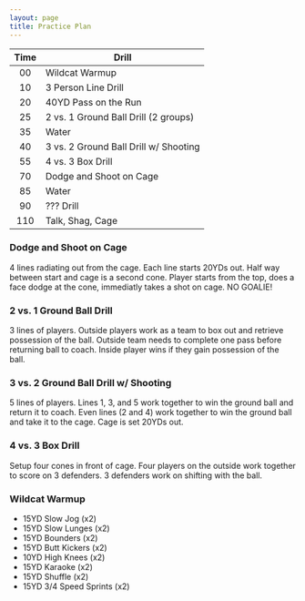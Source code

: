 ```yaml
---
layout: page
title: Practice Plan
---
```


| Time | Drill |
| :---: | --- |
| 00 | Wildcat Warmup |
| 10 | 3 Person Line Drill |
| 20 | 40YD Pass on the Run |
| 25 | 2 vs. 1 Ground Ball Drill (2 groups)|
| 35 | Water |
| 40 | 3 vs. 2 Ground Ball Drill w/ Shooting|
| 55 | 4 vs. 3 Box Drill |
| 70 | Dodge and Shoot on Cage |
| 85 | Water |
| 90 | ??? Drill |
| 110 | Talk, Shag, Cage |

### Dodge and Shoot on Cage

4 lines radiating out from the cage.  Each line starts 20YDs out. Half way between start and cage is a second cone.  Player starts from the top, does a face dodge at the cone, immediatly takes a shot on cage. NO GOALIE!

### 2 vs. 1 Ground Ball Drill

3 lines of players. Outside players work as a team to box out and retrieve possession of the ball. Outside team needs to complete one pass before returning ball to coach.  Inside player wins if they gain possession of the ball.

### 3 vs. 2 Ground Ball Drill w/ Shooting

5 lines of players.  Lines 1, 3, and 5 work together to win the ground ball and return it to coach.  Even lines (2 and 4) work together to win the ground ball and take it to the cage.  Cage is set 20YDs out.

### 4 vs. 3 Box Drill 

Setup four cones in front of cage. Four players on the outside work together to score on 3 defenders.  3 defenders work on shifting with the ball.

### Wildcat Warmup

* 15YD Slow Jog (x2)
* 15YD Slow Lunges (x2)
* 15YD Bounders (x2)
* 15YD Butt Kickers (x2)
* 10YD High Knees (x2)
* 15YD Karaoke (x2)
* 15YD Shuffle (x2)
* 15YD 3/4 Speed Sprints (x2)